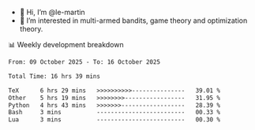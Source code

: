 - 👋 Hi, I’m @le-martin
- 👀 I’m interested in multi-armed bandits, game theory and optimization theory.
<!---- 💞️ I’m looking to collaborate on ...
- 📫 How to reach me ...-->

<!---
Tutorial for using WakaTime stats in GitHub profile: https://github.com/athul/waka-readme
-->

📊 Weekly development breakdown
<!--START_SECTION:waka-->

```txt
From: 09 October 2025 - To: 16 October 2025

Total Time: 16 hrs 39 mins

TeX      6 hrs 29 mins   >>>>>>>>>>---------------   39.01 %
Other    5 hrs 19 mins   >>>>>>>>-----------------   31.95 %
Python   4 hrs 43 mins   >>>>>>>------------------   28.39 %
Bash     3 mins          -------------------------   00.33 %
Lua      3 mins          -------------------------   00.30 %
```

<!--END_SECTION:waka-->

<!---
le-martin/le-martin is a ✨ special ✨ repository because its `README.md` (this file) appears on your GitHub profile.
You can click the Preview link to take a look at your changes.
--->
